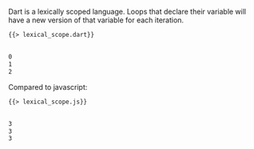 <!--
title: Lexical Scope
-->

Dart is a lexically scoped language.
Loops that declare their variable will have a new version of that variable for each iteration.

<pre>
<code class="hljs dart">{{> lexical_scope.dart}}
</code>
</pre>

```bash
0
1
2
```

Compared to javascript:

<pre>
<code class="hljs dart">{{> lexical_scope.js}}
</code>
</pre>

```bash
3
3
3
```
